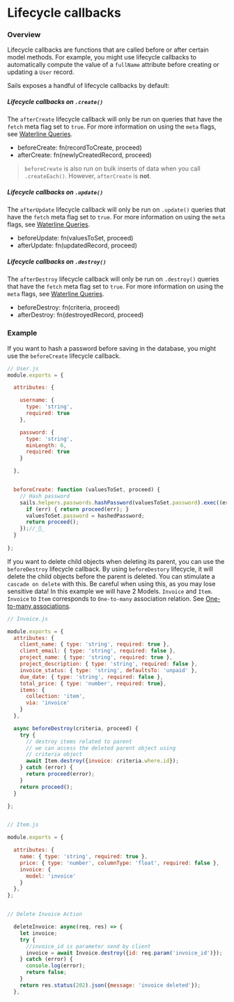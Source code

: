 # Lifecycle callbacks

### Overview

Lifecycle callbacks are functions that are called before or after certain model methods.  For example, you might use lifecycle callbacks to automatically compute the value of a `fullName` attribute before creating or updating a `User` record.

Sails exposes a handful of lifecycle callbacks by default:

##### Lifecycle callbacks on `.create()`

The `afterCreate` lifecycle callback will only be run on queries that have the `fetch` meta flag set to `true`. For more information on using the `meta` flags, see [Waterline Queries](https://sailsjs.com/documentation/reference/waterline-orm/queries/meta).

  - beforeCreate: fn(recordToCreate, proceed)
  - afterCreate: fn(newlyCreatedRecord, proceed)

> `beforeCreate` is also run on bulk inserts of data when you call `.createEach()`. However, `afterCreate` is **not**.

##### Lifecycle callbacks on `.update()`

The `afterUpdate` lifecycle callback will only be run on `.update()` queries that have the `fetch` meta flag set to `true`. For more information on using the `meta` flags, see [Waterline Queries](https://sailsjs.com/documentation/reference/waterline-orm/queries/meta).

  - beforeUpdate: fn(valuesToSet, proceed)
  - afterUpdate: fn(updatedRecord, proceed)

##### Lifecycle callbacks on `.destroy()`

The `afterDestroy` lifecycle callback will only be run on `.destroy()` queries that have the `fetch` meta flag set to `true`. For more information on using the `meta` flags, see [Waterline Queries](https://sailsjs.com/documentation/reference/waterline-orm/queries/meta).

  - beforeDestroy: fn(criteria, proceed)
  - afterDestroy: fn(destroyedRecord, proceed)


### Example

If you want to hash a password before saving in the database, you might use the `beforeCreate` lifecycle callback.

```javascript
// User.js
module.exports = {

  attributes: {

    username: {
      type: 'string',
      required: true
    },

    password: {
      type: 'string',
      minLength: 6,
      required: true
    }

  },


  beforeCreate: function (valuesToSet, proceed) {
    // Hash password
    sails.helpers.passwords.hashPassword(valuesToSet.password).exec((err, hashedPassword)=>{
      if (err) { return proceed(err); }
      valuesToSet.password = hashedPassword;
      return proceed();
    });//_∏_
  }
  
};
```

If you want to delete child objects when deleting its parent, you can use the `beforeDestroy` lifecycle callback. By using `beforeDestory` lifecycle, it will delete the child objects before the parent is deleted. You can stimulate a `cascade on delete` with this. Be careful when using this, as you may lose sensitive data! In this example we will have 2 Models. `Invoice` and `Item`. `Invoice` to `Item` corresponds to `One-to-many` association relation. See [One-to-many associations](https://sailsjs.com/documentation/concepts/models-and-orm/associations/one-to-many).

```javascript
// Invoice.js

module.exports = {
  attributes: {
    client_name: { type: 'string', required: true },
    client_email: { type: 'string', required: false },
    project_name: { type: 'string', required: true },
    project_description: { type: 'string', required: false },
    invoice_status: { type: 'string', defaultsTo: 'unpaid' },
    due_date: { type: 'string', required: false },
    total_price: { type: 'number', required: true},
    items: {
      collection: 'item',
      via: 'invoice'
    }
  },

  async beforeDestroy(criteria, proceed) {
    try {
      // destroy items related to parent
      // we can access the deleted parent object using 
      // criteria object
      await Item.destroy({invoice: criteria.where.id});      
    } catch (error) {
      return proceed(error);
    }
    return proceed();
  }

};


// Item.js

module.exports = {

  attributes: {
    name: { type: 'string', required: true },
    price: { type: 'number', columnType: 'float', required: false },
    invoice: {
      model: 'invoice'
    }
  },
};


// Delete Invoice Action

  deleteInvoice: async(req, res) => {
    let invoice;
    try {
      //invoice_id is parameter send by client
      invoice = await Invoice.destroy({id: req.param('invoice_id')}); 
    } catch (error) {
      console.log(error);
      return false;
    }
    return res.status(202).json({message: 'invoice deleted'});
  },



```


<docmeta name="displayName" value="Lifecycle callbacks">
